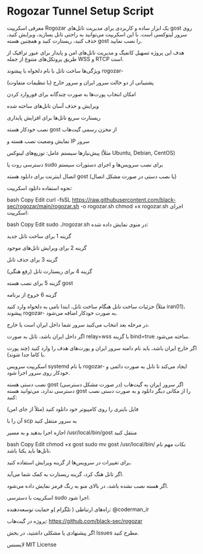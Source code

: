 # Rogozar Tunnel Setup Script
معرفی
اسکریپت Rogozar یک ابزار ساده و کاربردی برای مدیریت تانل‌های gost روی سرور لینوکسی است. با این اسکریپت می‌توانید به راحتی تانل بسازید، ویرایش کنید، حذف کنید، ریستارت کنید و همچنین هسته gost را نصب نمایید.

هدف این پروژه تسهیل کانفیگ و مدیریت تانل‌های امن و پایدار برای عبور ترافیک از طریق پروتکل‌های متنوع از جمله WSS و RTCP است.

ویژگی‌ها
ساخت تانل با نام دلخواه با پیشوند rogozar-

پشتیبانی از دو حالت سرور ایران و سرور خارج (با تنظیمات متفاوت)

امکان انتخاب پورت‌ها به صورت چندگانه برای فوروارد کردن

ویرایش و حذف آسان تانل‌های ساخته شده

ریستارت سریع تانل‌ها برای افزایش پایداری

نصب خودکار هسته gost از مخزن رسمی گیت‌هاب

نمایش وضعیت نصب هسته و IP سرور

پیش‌نیازها
سیستم عامل: توزیع‌های لینوکس (مثلاً Ubuntu, Debian, CentOS)

دسترسی روت یا sudo برای نصب سرویس‌ها و اجرای دستورات سیستم

اتصال اینترنت برای دانلود هسته gost (یا نصب دستی در صورت مشکل اتصال)

نحوه استفاده
دانلود اسکریپت:

bash
Copy
Edit
curl -fsSL https://raw.githubusercontent.com/black-sec/rogozar/main/rogozar.sh -o rogozar.sh
chmod +x rogozar.sh
اجرای اسکریپت:

bash
Copy
Edit
sudo ./rogozar.sh
در منوی نمایش داده شده:

گزینه 1 برای ساخت تانل جدید

گزینه 2 برای ویرایش تانل‌های موجود

گزینه 3 برای حذف تانل

گزینه 4 برای ریستارت تانل (رفع هنگی)

گزینه 5 برای نصب هسته gost

گزینه 6 خروج از برنامه

جزئیات ساخت تانل
هنگام ساخت تانل، ابتدا نامی به دلخواه وارد کنید (مثلاً iran01)، پیشوند rogozar- به صورت خودکار اضافه می‌شود.

در مرحله بعد انتخاب می‌کنید سرور شما داخل ایران است یا خارج.

اگر داخل ایران باشد، تانل به صورت relay+wss با گزینه bind=true ساخته می‌شود.

اگر خارج ایران باشد، باید نام دامنه سرور ایران و پورت‌های هدف را وارد کنید (چند پورت با کاما جدا شوند).

اسکریپت سرویس systemd با نام rogozar-<name> ایجاد می‌کند تا تانل به صورت دائمی و خودکار روی سرور اجرا شود.

نصب دستی هسته gost (در صورت مشکل دسترسی)
اگر سرور ایران به گیت‌هاب دسترسی ندارد، می‌توانید هسته gost را از مکانی دیگر دانلود و به صورت دستی نصب کنید:

فایل باینری را روی کامپیوتر خود دانلود کنید (مثلاً از جای امن)

آن را با scp به سرور منتقل کنید

اجازه اجرا بدهید و به مسیر /usr/local/bin/gost منتقل کنید

bash
Copy
Edit
chmod +x gost
sudo mv gost /usr/local/bin/
نکات مهم
نام تانل‌ها باید یکتا باشد.

برای تغییرات در سرویس‌ها از گزینه ویرایش استفاده کنید.

اگر تانل هنگ کرد، گزینه ریستارت به کمک شما می‌آید.

اگر هسته نصب نشده باشد، در بالای منو به رنگ قرمز نمایش داده می‌شود.

اسکریپت با دسترسی sudo اجرا شود.

راه‌های ارتباطی ( تلگرام )و حمایت
توسعه‌دهنده: @coderman_ir

پروژه در گیت‌هاب: https://github.com/black-sec/rogozar

اگر پیشنهادی یا مشکلی داشتید، در بخش Issues مطرح کنید.

لایسنس
MIT License


